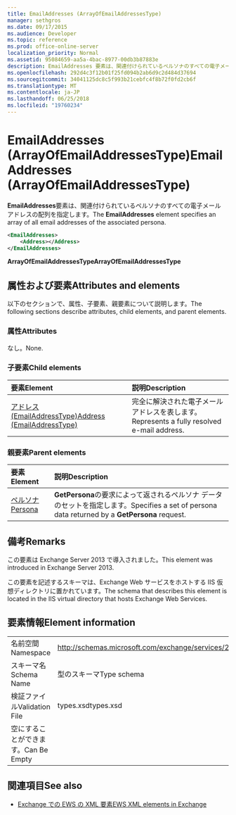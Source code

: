 ```yaml
---
title: EmailAddresses (ArrayOfEmailAddressesType)
manager: sethgros
ms.date: 09/17/2015
ms.audience: Developer
ms.topic: reference
ms.prod: office-online-server
localization_priority: Normal
ms.assetid: 95084659-aa5a-4bac-8977-00db3b87883e
description: EmailAddresses 要素は、関連付けられているペルソナのすべての電子メール アドレスの配列を指定します。
ms.openlocfilehash: 292d4c3f12b01f25fd094b2ab6d9c2d484d37694
ms.sourcegitcommit: 34041125dc8c5f993b21cebfc4f8b72f0fd2cb6f
ms.translationtype: MT
ms.contentlocale: ja-JP
ms.lasthandoff: 06/25/2018
ms.locfileid: "19760234"
---
```

# <a name="emailaddresses-arrayofemailaddressestype"></a><span data-ttu-id="53d87-103">EmailAddresses (ArrayOfEmailAddressesType)</span><span class="sxs-lookup"><span data-stu-id="53d87-103">EmailAddresses (ArrayOfEmailAddressesType)</span></span>

<span data-ttu-id="53d87-104">**EmailAddresses**要素は、関連付けられているペルソナのすべての電子メール アドレスの配列を指定します。</span><span class="sxs-lookup"><span data-stu-id="53d87-104">The **EmailAddresses** element specifies an array of all email addresses of the associated persona.</span></span> 
  
```XML
<EmailAddresses>
    <Address></Address>
</EmailAddresses>
```

 <span data-ttu-id="53d87-105">**ArrayOfEmailAddressesType**</span><span class="sxs-lookup"><span data-stu-id="53d87-105">**ArrayOfEmailAddressesType**</span></span>
## <a name="attributes-and-elements"></a><span data-ttu-id="53d87-106">属性および要素</span><span class="sxs-lookup"><span data-stu-id="53d87-106">Attributes and elements</span></span>

<span data-ttu-id="53d87-107">以下のセクションで、属性、子要素、親要素について説明します。</span><span class="sxs-lookup"><span data-stu-id="53d87-107">The following sections describe attributes, child elements, and parent elements.</span></span>
  
### <a name="attributes"></a><span data-ttu-id="53d87-108">属性</span><span class="sxs-lookup"><span data-stu-id="53d87-108">Attributes</span></span>

<span data-ttu-id="53d87-109">なし。</span><span class="sxs-lookup"><span data-stu-id="53d87-109">None.</span></span>
  
### <a name="child-elements"></a><span data-ttu-id="53d87-110">子要素</span><span class="sxs-lookup"><span data-stu-id="53d87-110">Child elements</span></span>

|<span data-ttu-id="53d87-111">**要素**</span><span class="sxs-lookup"><span data-stu-id="53d87-111">**Element**</span></span>|<span data-ttu-id="53d87-112">**説明**</span><span class="sxs-lookup"><span data-stu-id="53d87-112">**Description**</span></span>|
|:-----|:-----|
|[<span data-ttu-id="53d87-113">アドレス (EmailAddressType)</span><span class="sxs-lookup"><span data-stu-id="53d87-113">Address (EmailAddressType)</span></span>](address-emailaddresstype.md) <br/> |<span data-ttu-id="53d87-114">完全に解決された電子メール アドレスを表します。</span><span class="sxs-lookup"><span data-stu-id="53d87-114">Represents a fully resolved e-mail address.</span></span>  <br/> |
   
### <a name="parent-elements"></a><span data-ttu-id="53d87-115">親要素</span><span class="sxs-lookup"><span data-stu-id="53d87-115">Parent elements</span></span>

|<span data-ttu-id="53d87-116">**要素**</span><span class="sxs-lookup"><span data-stu-id="53d87-116">**Element**</span></span>|<span data-ttu-id="53d87-117">**説明**</span><span class="sxs-lookup"><span data-stu-id="53d87-117">**Description**</span></span>|
|:-----|:-----|
|[<span data-ttu-id="53d87-118">ペルソナ</span><span class="sxs-lookup"><span data-stu-id="53d87-118">Persona</span></span>](persona.md) <br/> |<span data-ttu-id="53d87-119">**GetPersona**の要求によって返されるペルソナ データのセットを指定します。</span><span class="sxs-lookup"><span data-stu-id="53d87-119">Specifies a set of persona data returned by a **GetPersona** request.</span></span>  <br/> |
   
## <a name="remarks"></a><span data-ttu-id="53d87-120">備考</span><span class="sxs-lookup"><span data-stu-id="53d87-120">Remarks</span></span>

<span data-ttu-id="53d87-121">この要素は Exchange Server 2013 で導入されました。</span><span class="sxs-lookup"><span data-stu-id="53d87-121">This element was introduced in Exchange Server 2013.</span></span>
  
<span data-ttu-id="53d87-122">この要素を記述するスキーマは、Exchange Web サービスをホストする IIS 仮想ディレクトリに置かれています。</span><span class="sxs-lookup"><span data-stu-id="53d87-122">The schema that describes this element is located in the IIS virtual directory that hosts Exchange Web Services.</span></span>
  
## <a name="element-information"></a><span data-ttu-id="53d87-123">要素情報</span><span class="sxs-lookup"><span data-stu-id="53d87-123">Element information</span></span>

|||
|:-----|:-----|
|<span data-ttu-id="53d87-124">名前空間</span><span class="sxs-lookup"><span data-stu-id="53d87-124">Namespace</span></span>  <br/> |http://schemas.microsoft.com/exchange/services/2006/types  <br/> |
|<span data-ttu-id="53d87-125">スキーマ名</span><span class="sxs-lookup"><span data-stu-id="53d87-125">Schema Name</span></span>  <br/> |<span data-ttu-id="53d87-126">型のスキーマ</span><span class="sxs-lookup"><span data-stu-id="53d87-126">Type schema</span></span>  <br/> |
|<span data-ttu-id="53d87-127">検証ファイル</span><span class="sxs-lookup"><span data-stu-id="53d87-127">Validation File</span></span>  <br/> |<span data-ttu-id="53d87-128">types.xsd</span><span class="sxs-lookup"><span data-stu-id="53d87-128">types.xsd</span></span>  <br/> |
|<span data-ttu-id="53d87-129">空にすることができます。</span><span class="sxs-lookup"><span data-stu-id="53d87-129">Can Be Empty</span></span>  <br/> ||
   
## <a name="see-also"></a><span data-ttu-id="53d87-130">関連項目</span><span class="sxs-lookup"><span data-stu-id="53d87-130">See also</span></span>



- [<span data-ttu-id="53d87-131">Exchange での EWS の XML 要素</span><span class="sxs-lookup"><span data-stu-id="53d87-131">EWS XML elements in Exchange</span></span>](ews-xml-elements-in-exchange.md)

